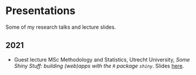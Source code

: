 # Presentations

Some of my research talks and lecture slides.

## 2021

- Guest lecture MSc Methodology and Statistics, Utrecht University, *Some Shiny Stuff: building (web)apps with the `R` package `shiny`*. Slides [here](https://hanneoberman.github.io/presentations/2021/MSBBSS_shiny/static/shiny101.html).
